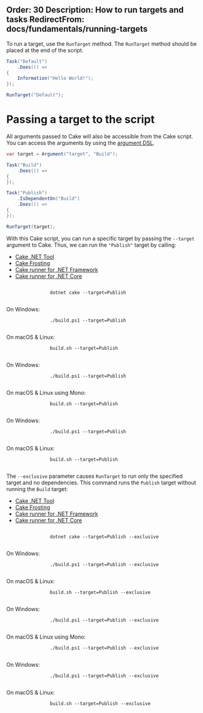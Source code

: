 Order: 30
Description: How to run targets and tasks
RedirectFrom: docs/fundamentals/running-targets
---

To run a target, use the `RunTarget` method. The `RunTarget` method should be placed at the end of the script.

```csharp
Task("Default")
    .Does(() =>
{
    Information("Hello World!");
});

RunTarget("Default");
```

# Passing a target to the script

All arguments passed to Cake will also be accessible from the Cake script. You can access the arguments by using the [argument DSL](/dsl/#arguments).

```csharp
var target = Argument("target", "Build");

Task("Build")
    .Does(() =>
{
});

Task("Publish")
    .IsDependentOn("Build")
    .Does(() =>
{
});

RunTarget(target);
```

With this Cake script, you can run a specific target by passing the `--target` argument to Cake. Thus, we can run the `"Publish"` target by calling:

<ul class="nav nav-tabs">
    <li class="active"><a data-toggle="tab" href="#tool1">Cake .NET Tool</a></li>
    <li><a data-toggle="tab" href="#frosting1">Cake Frosting</a></li>
    <li><a data-toggle="tab" href="#netfx1">Cake runner for .NET Framework</a></li>
    <li><a data-toggle="tab" href="#core1">Cake runner for .NET Core</a></li>
</ul>

<div class="tab-content">
    <div id="tool1" class="tab-pane fade in active">
        <p>
            <code class="language-powershell hljs">
                dotnet cake --target=Publish
            </code>
        </p>
    </div>
    <div id="frosting1" class="tab-pane fade">
        <p>
            On Windows:<br/>
            <code class="language-powershell hljs">
                ./build.ps1 --target=Publish
            </code>
        </p>
        <p>
            On macOS & Linux:<br/>
            <code class="language-bash hljs">
                build.sh --target=Publish
            </code>
        </p>
    </div>
    <div id="netfx1" class="tab-pane fade">
        <p>
            On Windows:<br/>
            <code class="language-powershell hljs">
                ./build.ps1 --target=Publish
            </code>
        </p>
        <p>
            On macOS & Linux using Mono:<br/>
            <code class="language-bash hljs">
                build.sh --target=Publish
            </code>
        </p>
    </div>
    <div id="core1" class="tab-pane fade">
        <p>
            On Windows:<br/>
            <code class="language-powershell hljs">
                ./build.ps1 --target=Publish
            </code>
        </p>
        <p>
            On macOS & Linux:<br/>
            <code class="language-bash hljs">
                build.sh --target=Publish
            </code>
        </p>
    </div>
</div>

The `--exclusive` parameter causes `RunTarget` to run only the specified target and no dependencies.
This command runs the `Publish` target without running the `Build` target:

<ul class="nav nav-tabs">
    <li class="active"><a data-toggle="tab" href="#tool2">Cake .NET Tool</a></li>
    <li><a data-toggle="tab" href="#frosting2">Cake Frosting</a></li>
    <li><a data-toggle="tab" href="#netfx2">Cake runner for .NET Framework</a></li>
    <li><a data-toggle="tab" href="#core2">Cake runner for .NET Core</a></li>
</ul>

<div class="tab-content">
    <div id="tool2" class="tab-pane fade in active">
        <p>
            <code class="language-powershell hljs">
                dotnet cake --target=Publish --exclusive
            </code>
        </p>
    </div>
    <div id="frosting2" class="tab-pane fade">
        <p>
            On Windows:<br/>
            <code class="language-powershell hljs">
                ./build.ps1 --target=Publish --exclusive
            </code>
        </p>
        <p>
            On macOS & Linux:<br/>
            <code class="language-bash hljs">
                build.sh --target=Publish --exclusive
            </code>
        </p>
    </div>
    <div id="netfx2" class="tab-pane fade">
        <p>
            On Windows:<br/>
            <code class="language-powershell hljs">
                ./build.ps1 --target=Publish --exclusive
            </code>
        </p>
        <p>
            On macOS & Linux using Mono:<br/>
            <code class="language-powershell hljs">
                ./build.ps1 --target=Publish --exclusive
            </code>
        </p>
    </div>
    <div id="core2" class="tab-pane fade">
        <p>
            On Windows:<br/>
            <code class="language-powershell hljs">
                ./build.ps1 --target=Publish --exclusive
            </code>
        </p>
        <p>
            On macOS & Linux:<br/>
            <code class="language-bash hljs">
                build.sh --target=Publish --exclusive
            </code>
        </p>
    </div>
</div>
